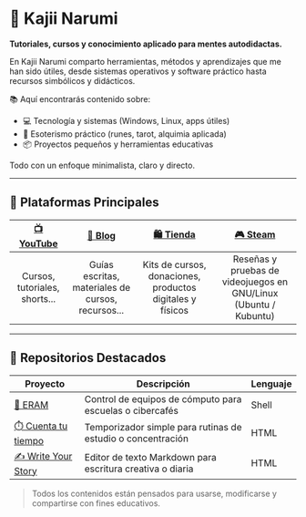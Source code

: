 # 🌙 Kajii Narumi

**Tutoriales, cursos y conocimiento aplicado para mentes autodidactas.**

En Kajii Narumi comparto herramientas, métodos y aprendizajes que me han sido útiles, desde sistemas operativos y software práctico hasta recursos simbólicos y didácticos.

📚 Aquí encontrarás contenido sobre:

- 💻 Tecnología y sistemas (Windows, Linux, apps útiles)  
- 🔮 Esoterismo práctico (runes, tarot, alquimia aplicada)  
- 📦 Proyectos pequeños y herramientas educativas

Todo con un enfoque minimalista, claro y directo.


---

## 📌 Plataformas Principales

| [📺 YouTube](https://youtube.com/@kajiinarumi) | [📝 Blog](https://blog.kajiinarumi.com) | [🛍️ Tienda](https://kajiinarumi.com) | [🎮 Steam](https://store.steampowered.com/curator/42511696-Kajii-Narumi/) |
|:---------------------------------------------:|:---------------------------------------:|:------------------------------------:|:-------------------------------------------------------------------------:|
| Cursos, tutoriales, shorts...                 | Guías escritas, materiales de cursos, recursos... | Kits de cursos, donaciones, productos digitales y físicos | Reseñas y pruebas de videojuegos en GNU/Linux (Ubuntu / Kubuntu) |


---

## 📂 Repositorios Destacados

| Proyecto                          | Descripción                                                             | Lenguaje      |
|----------------------------------|-------------------------------------------------------------------------|---------------|
| [📘 ERAM](https://kajiinarumi.github.io/ERAM/)              | Control de equipos de cómputo para escuelas o cibercafés               | Shell         |
| [⏱️ Cuenta tu tiempo](https://kajiinarumi.github.io/Cuenta-tu-tiempo/) | Temporizador simple para rutinas de estudio o concentración            | HTML          |
| [✍️ Write Your Story](https://kajiinarumi.github.io/write-your-story/) | Editor de texto Markdown para escritura creativa o diaria                       | HTML          |


> Todos los contenidos están pensados para usarse, modificarse y compartirse con fines educativos.
